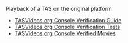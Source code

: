 Playback of a TAS on the original platform

- [TASVideos.org Console Verification Guide](https://tasvideos.org/ConsoleVerificationGuide)
- [TASVideos.org Console Verification Tests](https://tasvideos.org/ConsoleVerificationTests)
- [TASVideos.org Console Verified Movies](https://tasvideos.org/ConsoleVerifiedMovies)
